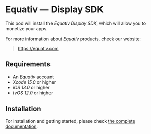 # Equativ — Display SDK

This pod will install the _Equativ Display SDK_, which will allow you to monetize your apps.

For more information about _Equativ_ products, check our website:

> https://equativ.com

## Requirements

* An _Equativ_ account
* _Xcode 15.0_ or higher
* _iOS 13.0_ or higher
* _tvOS 12.0_ or higher

## Installation

For installation and getting started, please check [the complete documentation](http://documentation.smartadserver.com/displaySDK8/).
